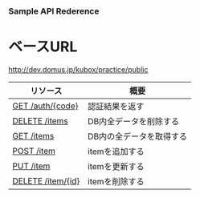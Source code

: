 ### Sample API Rederence

# ベースURL
http://dev.domus.jp/kubox/practice/public



| リソース | 概要 |
| -------- | ---- |
| [GET /auth/{code}](/docs/api/auth_get.md) | 認証結果を返す |
| [DELETE /items](/docs/api/items_delete.md) | DB内全データを削除する |
| [GET /items](/docs/api/items_get.md) | DB内の全データを取得する |
| [POST /item](/docs/api/item_post.md) | itemを追加する |
| [PUT /item](/docs/api/item_put.md) | itemを更新する |
| [DELETE /item/{id}](item_delete.md) | itemを削除する |
